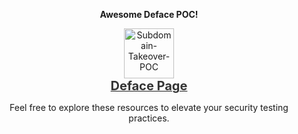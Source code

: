<b><p align="center"> Awesome Deface POC! </p></b>

<p align="center">
    <a href="https://0xlipon.github.io/Defacement/index.html" target="_blank">
        <img src="https://img.icons8.com/ios-filled/50/000000/bug.png" alt="Subdomain-Takeover-POC" style="width: 80px; height: auto; transition: transform 0.3s ease;"/>
        <br/>
        <span style="font-size: 20px; font-weight: bold; color: #333;">Deface Page</span>
    </a>
</p>

<p align="center">Feel free to explore these resources to elevate your security testing practices.</p>
